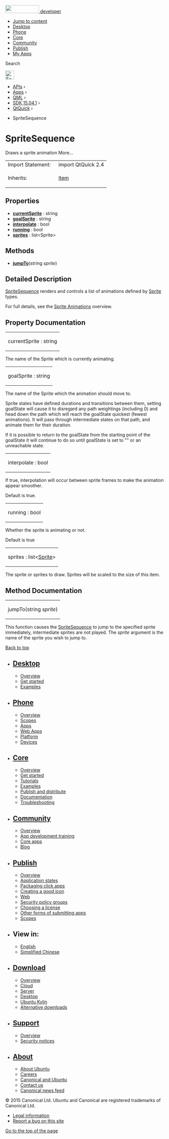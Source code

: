 <a href="https://developer.ubuntu.com/" class="logo-ubuntu"><img src="https://developer.ubuntu.com/assets/sites/ubuntu/latest/u/img/logos/logo-ubuntu-orange.svg" width="106" height="25" /> <span>developer</span></a>

-   [Jump to content](index.html#main-content)
-   [Desktop](https://developer.ubuntu.com/en/desktop/)
-   [Phone](https://developer.ubuntu.com/en/phone/)
-   [Core](https://developer.ubuntu.com/core)
-   [Community](https://developer.ubuntu.com/en/community/)
-   [Publish](https://developer.ubuntu.com/en/publish/)
-   [My Apps](https://myapps.developer.ubuntu.com/)

Search

<img src="https://developer.ubuntu.com/assets/sites/ubuntu/latest/u/img/search-white.svg" alt="Search" height="28" />

-   [APIs](../../../../index.html) ›
-   [Apps](../../../index.html) ›
-   [QML](../../index.html) ›
-   [SDK 15.04.1](../index.html) ›
-   [QtQuick](../QtQuick/index.html) ›

<!-- -->

-   SpriteSequence

SpriteSequence
==============

<span class="subtitle"></span>
Draws a sprite animation More...

<table>
<colgroup>
<col width="50%" />
<col width="50%" />
</colgroup>
<tbody>
<tr class="odd">
<td>Import Statement:</td>
<td>import QtQuick 2.4</td>
</tr>
<tr class="even">
<td>Inherits:</td>
<td><p><a href="../QtQuick.Item/index.html">Item</a></p></td>
</tr>
</tbody>
</table>

<span id="properties"></span>
Properties
----------

-   ****[currentSprite](index.html#currentSprite-prop)**** : string
-   ****[goalSprite](index.html#goalSprite-prop)**** : string
-   ****[interpolate](index.html#interpolate-prop)**** : bool
-   ****[running](index.html#running-prop)**** : bool
-   ****[sprites](index.html#sprites-prop)**** : list&lt;Sprite&gt;

<span id="methods"></span>
Methods
-------

-   ****[jumpTo](index.html#jumpTo-method)****(string *sprite*)

<span id="details"></span>
Detailed Description
--------------------

[SpriteSequence](https://developer.ubuntu.com/api/apps/qml/sdk-15.04.1/QtQuick.imageelements/#spritesequence) renders and controls a list of animations defined by [Sprite](../QtQuick.Sprite/index.html) types.

For full details, see the [Sprite Animations](../QtQuick.qtquick-effects-sprites/index.html) overview.

Property Documentation
----------------------

<table>
<colgroup>
<col width="100%" />
</colgroup>
<tbody>
<tr class="odd">
<td><p><span id="currentSprite-prop"></span><span class="name">currentSprite</span> : <span class="type">string</span></p></td>
</tr>
</tbody>
</table>

The name of the Sprite which is currently animating.

<table>
<colgroup>
<col width="100%" />
</colgroup>
<tbody>
<tr class="odd">
<td><p><span id="goalSprite-prop"></span><span class="name">goalSprite</span> : <span class="type">string</span></p></td>
</tr>
</tbody>
</table>

The name of the Sprite which the animation should move to.

Sprite states have defined durations and transitions between them, setting goalState will cause it to disregard any path weightings (including 0) and head down the path which will reach the goalState quickest (fewest animations). It will pass through intermediate states on that path, and animate them for their duration.

If it is possible to return to the goalState from the starting point of the goalState it will continue to do so until goalState is set to "" or an unreachable state.

<table>
<colgroup>
<col width="100%" />
</colgroup>
<tbody>
<tr class="odd">
<td><p><span id="interpolate-prop"></span><span class="name">interpolate</span> : <span class="type">bool</span></p></td>
</tr>
</tbody>
</table>

If true, interpolation will occur between sprite frames to make the animation appear smoother.

Default is true.

<table>
<colgroup>
<col width="100%" />
</colgroup>
<tbody>
<tr class="odd">
<td><p><span id="running-prop"></span><span class="name">running</span> : <span class="type">bool</span></p></td>
</tr>
</tbody>
</table>

Whether the sprite is animating or not.

Default is true

<table>
<colgroup>
<col width="100%" />
</colgroup>
<tbody>
<tr class="odd">
<td><p><span id="sprites-prop"></span><span class="name">sprites</span> : <span class="type">list</span>&lt;<span class="type"><a href="../QtQuick.Sprite/index.html">Sprite</a></span>&gt;</p></td>
</tr>
</tbody>
</table>

The sprite or sprites to draw. Sprites will be scaled to the size of this item.

Method Documentation
--------------------

<table>
<colgroup>
<col width="100%" />
</colgroup>
<tbody>
<tr class="odd">
<td><p><span id="jumpTo-method"></span><span class="name">jumpTo</span>(<span class="type">string</span> <em>sprite</em>)</p></td>
</tr>
</tbody>
</table>

This function causes the [SpriteSequence](https://developer.ubuntu.com/api/apps/qml/sdk-15.04.1/QtQuick.imageelements/#spritesequence) to jump to the specified sprite immediately, intermediate sprites are not played. The *sprite* argument is the name of the sprite you wish to jump to.

[Back to top](index.html#)

-   [Desktop](https://developer.ubuntu.com/en/desktop/)
    ---------------------------------------------------

    -   [Overview](https://developer.ubuntu.com/en/desktop/)
    -   [Get started](http://snapcraft.io/?utm_source=developer.ubuntu.com&utm_medium=devportal&utm_term=snaps%20snapcraft%20desktop&utm_content=menu&utm_campaign=duc_snappers)
    -   [Examples](https://github.com/ubuntu/snappy-playpen)

-   [Phone](https://developer.ubuntu.com/en/phone/)
    -----------------------------------------------

    -   [Overview](https://developer.ubuntu.com/en/phone/)
    -   [Scopes](https://developer.ubuntu.com/en/phone/scopes/)
    -   [Apps](https://developer.ubuntu.com/en/phone/apps/)
    -   [Web Apps](https://developer.ubuntu.com/en/phone/web/)
    -   [Platform](https://developer.ubuntu.com/en/phone/platform/)
    -   [Devices](https://developer.ubuntu.com/en/phone/devices/)

-   [Core](https://developer.ubuntu.com/core)
    -----------------------------------------

    -   [Overview](https://developer.ubuntu.com/core)
    -   [Get started](https://developer.ubuntu.com/core/get-started)
    -   [Tutorials](https://developer.ubuntu.com/core/tutorials)
    -   [Examples](https://developer.ubuntu.com/core/examples)
    -   [Publish and distribute](https://developer.ubuntu.com/core/publish-and-distribute)
    -   [Documentation](https://developer.ubuntu.com/core/documentation)
    -   [Troubleshooting](https://developer.ubuntu.com/core/troubleshooting)

-   [Community](https://developer.ubuntu.com/en/community/)
    -------------------------------------------------------

    -   [Overview](https://developer.ubuntu.com/en/community/)
    -   [App development training](https://developer.ubuntu.com/en/community/training/)
    -   [Core apps](https://developer.ubuntu.com/en/community/core-apps/)
    -   [Blog](https://developer.ubuntu.com/en/community/blog/)

-   [Publish](https://developer.ubuntu.com/en/publish/)
    ---------------------------------------------------

    -   [Overview](https://developer.ubuntu.com/en/publish/)
    -   [Application states](https://developer.ubuntu.com/en/publish/application-states/)
    -   [Packaging click apps](https://developer.ubuntu.com/en/publish/packaging-click-apps/)
    -   [Creating a good icon](https://developer.ubuntu.com/en/publish/creating-a-good-icon/)
    -   [Web](https://developer.ubuntu.com/en/publish/web/)
    -   [Security policy groups](https://developer.ubuntu.com/en/publish/security-policy-groups/)
    -   [Choosing a license](https://developer.ubuntu.com/en/publish/choosing-a-license/)
    -   [Other forms of submitting apps](https://developer.ubuntu.com/en/publish/other-forms-of-submitting-apps/)
    -   [Scopes](https://developer.ubuntu.com/en/publish/scopes/)

-   View in:
    --------

    -   [English](index.html "Change to language: English")
    -   [Simplified Chinese](index.html "Change to language: Simplified Chinese")

-   [Download](http://ubuntu.com/download/)
    ---------------------------------------

    -   [Overview](http://ubuntu.com/download)
    -   [Cloud](http://ubuntu.com/download/cloud)
    -   [Server](http://ubuntu.com/download/server)
    -   [Desktop](http://ubuntu.com/download/desktop)
    -   [Ubuntu Kylin](http://ubuntu.com/download/ubuntu-kylin)
    -   [Alternative downloads](http://ubuntu.com/download/alternative-downloads)

-   [Support](http://ubuntu.com/support/)
    -------------------------------------

    -   [Overview](http://ubuntu.com/support)
    -   [Security notices](http://www.ubuntu.com/usn/)

-   [About](http://ubuntu.com/about/)
    ---------------------------------

    -   [About Ubuntu](http://ubuntu.com/about/about-ubuntu)
    -   [Careers](http://www.canonical.com/careers)
    -   [Canonical and Ubuntu](http://ubuntu.com/about/canonical-and-ubuntu)
    -   [Contact us](http://ubuntu.com/about/contact-us)
    -   [Canonical news feed](http://insights.ubuntu.com/feed/)

© 2015 Canonical Ltd. Ubuntu and Canonical are registered trademarks of Canonical Ltd.

-   [Legal information](http://www.ubuntu.com/legal)
-   [Report a bug on this site](https://bugs.launchpad.net/developer-ubuntu-com/)

<span class="accessibility-aid">[Go to the top of the page](index.html#)</span>
